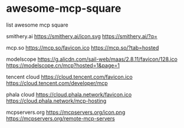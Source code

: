 # awesome-mcp-square
list awesome mcp square

smithery.ai
https://smithery.ai/icon.svg
https://smithery.ai/?q=


mcp.so
https://mcp.so/favicon.ico
https://mcp.so/?tab=hosted


modelscope
https://g.alicdn.com/sail-web/maas/2.8.11/favicon/128.ico
https://modelscope.cn/mcp?hosted=1&page=1

tencent cloud
https://cloud.tencent.com/favicon.ico
https://cloud.tencent.com/developer/mcp

phala cloud
https://cloud.phala.network/favicon.ico
https://cloud.phala.network/mcp-hosting


mcpservers.org
https://mcpservers.org/icon.png
https://mcpservers.org/remote-mcp-servers